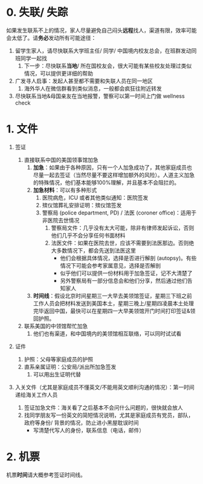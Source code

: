 # 0. 失联/ 失踪

如果发生联系不上的情况，家人尽量避免自己闷头**远程**找人，渠道有限，效率可能会太低了。请**务必**发动所有可能途径：

1. 留学生家人，请尽快联系大学班主任/ 同学/ 中国境内校友总会，在班群发动同班同学一起找
   1. 下一步：尽快联系**当地**/ 所在国校友会，很大可能有某些校友处理过类似情况，可以提供更详细的帮助
1. 广发寻人启事：发起人甚至都不需要和失联人员在同一地区
   1. 海外华人在微信群看到类似消息，一般都会疯狂往附近转发
1. 尽快联系当地&母国亲友在当地报警，警察可以第一时间上门做 wellness check


# 1. 文件

1. 签证
   1. 直接联系中国的美国领事馆加急
      1. **加急**：如果由于各种原因，只有一个人加急成功了，其他家庭成员也尽量一起去签证（当然尽量不要这样增加额外的风险）。人道主义加急的特殊情况，他们基本能够100%理解，并且基本不会阻拦的。
      1. **加急材料**：可以有多种形式
         1. 医院病危，ICU 或者其他类似通知：医院签发
         1. 殡仪馆葬礼安排证明：殡仪馆签发
         1. 警察局 (police department, PD) / 法医 (coroner office)：适用于非医院去世情况
            1. 警察局文件：几乎没有太大可能，除非有律师发起诉讼，否则他们几乎不会分享任何书面材料
            1. 法医文件：如果在医院去世，应该不需要到法医那边。否则绝大多数情况下，都会先送到法医这里
               - 他们会根据具体情况，选择是否进行解剖 (autopsy)。有些情况下可能会参考家属意见，选择是否解剖
               - 似乎他们可以提供一份材料用于加急签证，记不大清楚了
               - 另外警察局有一部分信息会和他们分享，然后通过他们告知家人
      1. **时间线**：假设北京时间星期三一大早去美领馆签证，星期三下班之前工作人员会把材料发送到美国本土，星期三晚上/星期四凌晨本土处理完毕返回中国，最快可以在星期四一大早美领馆开门时间打印签证&领回护照。
   1. 联系美国的中领馆帮忙加急
      1. 他们也有渠道，和中国境内的美领馆相互联络，可以同时试试看

1. 证件
   1. 护照：父母等家庭成员的护照
   1. 直系亲属证明：公安局/派出所加急签发
      1. 可以用出生证明代替

1. 入关文件（尤其是家庭成员不懂英文/不能用英文顺利沟通的情况）：第一时间递给海关工作人员
   1. 签证加急文件：海关看了之后基本不会问什么问题的，很快就会放人
   1. 找同学朋友写一份英文的简短情况说明，尤其是家庭成员有党员，部队，政府等身份/ 背景的情况，防止进小黑屋耽误时间
      - 写清楚代写人的身份，联系信息（电话，邮件）


# 2. 机票

机票**时间**请大概参考签证时间线。
